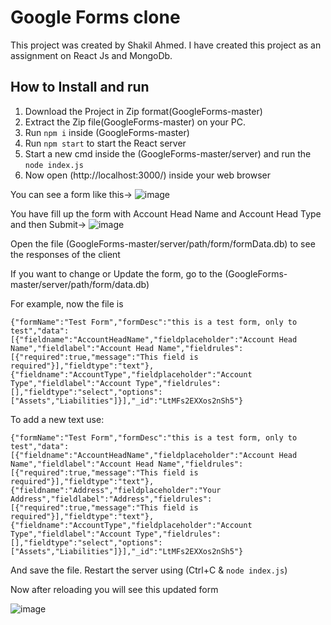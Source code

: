 # Google Forms clone 

This project was created by Shakil Ahmed. I have created this project as an assignment on React Js and MongoDb.

## How to Install and run
1. Download the Project in Zip format(GoogleForms-master)
2. Extract the Zip file(GoogleForms-master) on your PC.
3. Run `npm i` inside (GoogleForms-master)
4. Run `npm start` to start the React server
5. Start a new cmd inside the (GoogleForms-master/server) and run the `node index.js`
6. Now open (http://localhost:3000/) inside your web browser

You can see a form like this->
![image](https://user-images.githubusercontent.com/75152633/112973835-5cd82a80-916f-11eb-9817-c06e09e1ec75.png)

You have fill up the form with Account Head Name and Account Head Type and then Submit->
![image](https://user-images.githubusercontent.com/75152633/112974191-cfe1a100-916f-11eb-828c-cad89ce60caf.png)

Open the file (GoogleForms-master/server/path/form/formData.db) to see the responses of the client

If you want to change or Update the form, go to the (GoogleForms-master/server/path/form/data.db)

For example, now the file is

`{"formName":"Test Form","formDesc":"this is a test form, only to test","data":[{"fieldname":"AccountHeadName","fieldplaceholder":"Account Head Name","fieldlabel":"Account Head Name","fieldrules":[{"required":true,"message":"This field is required"}],"fieldtype":"text"},{"fieldname":"AccountType","fieldplaceholder":"Account Type","fieldlabel":"Account Type","fieldrules":[],"fieldtype":"select","options":["Assets","Liabilities"]}],"_id":"LtMFs2EXXos2nSh5"}
`

To add a new text use:

`{"formName":"Test Form","formDesc":"this is a test form, only to test","data":[{"fieldname":"AccountHeadName","fieldplaceholder":"Account Head Name","fieldlabel":"Account Head Name","fieldrules":[{"required":true,"message":"This field is required"}],"fieldtype":"text"},{"fieldname":"Address","fieldplaceholder":"Your Address","fieldlabel":"Address","fieldrules":[{"required":true,"message":"This field is required"}],"fieldtype":"text"},{"fieldname":"AccountType","fieldplaceholder":"Account Type","fieldlabel":"Account Type","fieldrules":[],"fieldtype":"select","options":["Assets","Liabilities"]}],"_id":"LtMFs2EXXos2nSh5"}
`

And save the file. Restart the server using (Ctrl+C & `node index.js`)

Now after reloading you will see this updated form

![image](https://user-images.githubusercontent.com/75152633/112975495-5b0f6680-9171-11eb-81a9-3a70bae699a8.png)

